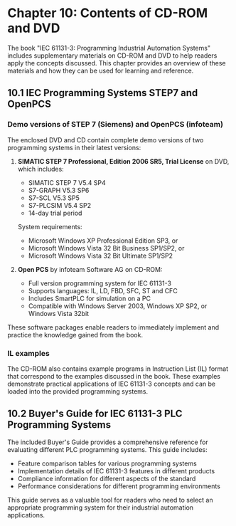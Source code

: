 # Chapter 10: Contents of CD-ROM and DVD

The book "IEC 61131-3: Programming Industrial Automation Systems" includes supplementary materials on CD-ROM and DVD to help readers apply the concepts discussed. This chapter provides an overview of these materials and how they can be used for learning and reference.

## 10.1 IEC Programming Systems STEP7 and OpenPCS

### Demo versions of STEP 7 (Siemens) and OpenPCS (infoteam)

The enclosed DVD and CD contain complete demo versions of two programming systems in their latest versions:

1. **SIMATIC STEP 7 Professional, Edition 2006 SR5, Trial License** on DVD, which includes:
   - SIMATIC STEP 7 V5.4 SP4
   - S7-GRAPH V5.3 SP6
   - S7-SCL V5.3 SP5
   - S7-PLCSIM V5.4 SP2
   - 14-day trial period

   System requirements:
   - Microsoft Windows XP Professional Edition SP3, or
   - Microsoft Windows Vista 32 Bit Business SP1/SP2, or
   - Microsoft Windows Vista 32 Bit Ultimate SP1/SP2

2. **Open PCS** by infoteam Software AG on CD-ROM:
   - Full version programming system for IEC 61131-3
   - Supports languages: IL, LD, FBD, SFC, ST and CFC
   - Includes SmartPLC for simulation on a PC
   - Compatible with Windows Server 2003, Windows XP SP2, or Windows Vista 32bit

These software packages enable readers to immediately implement and practice the knowledge gained from the book.

### IL examples

The CD-ROM also contains example programs in Instruction List (IL) format that correspond to the examples discussed in the book. These examples demonstrate practical applications of IEC 61131-3 concepts and can be loaded into the provided programming systems.

## 10.2 Buyer's Guide for IEC 61131-3 PLC Programming Systems

The included Buyer's Guide provides a comprehensive reference for evaluating different PLC programming systems. This guide includes:

- Feature comparison tables for various programming systems
- Implementation details of IEC 61131-3 features in different products
- Compliance information for different aspects of the standard
- Performance considerations for different programming environments

This guide serves as a valuable tool for readers who need to select an appropriate programming system for their industrial automation applications.

